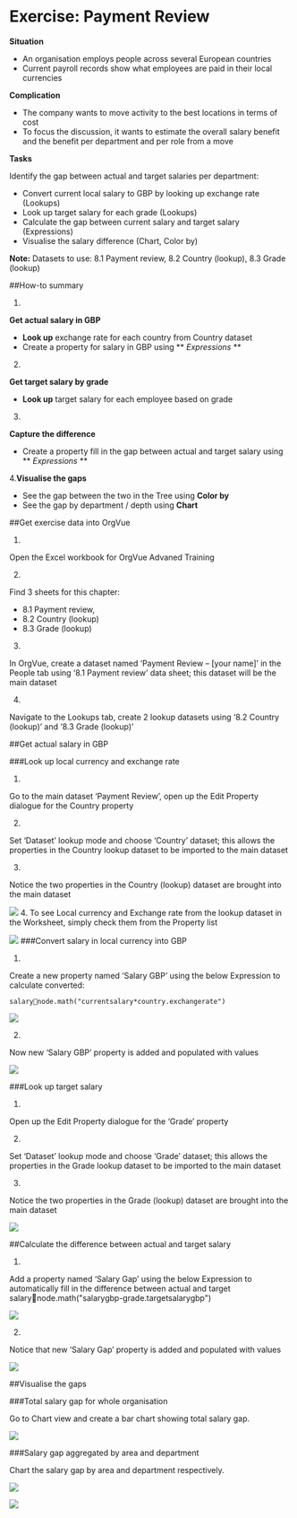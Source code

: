 # Exercise: Payment Review

**Situation**

* An organisation employs people across several European countries
* Current payroll records show what employees are paid in their local currencies

**Complication**

* The company wants to move activity to the best locations in terms of cost
* To focus the discussion, it wants to estimate the overall salary benefit and the benefit per department and per role from a move

**Tasks**

Identify the gap between actual and target salaries per department:

* Convert current local salary to GBP by looking up exchange rate (Lookups)
* Look up target salary for each grade (Lookups)
* Calculate the gap between current salary and target salary (Expressions)
* Visualise the salary difference (Chart, Color by)

**Note:** Datasets to use: 8.1 Payment review, 8.2 Country (lookup), 8.3 Grade (lookup)

##How-to summary

1.
**Get actual salary in GBP**
  
  * **Look up** exchange rate for each country from Country dataset  
  * Create a property for salary in GBP using ** *Expressions* ** 
  
2.
**Get target salary by grade**

 * **Look up** target salary for each employee based on grade

3.
**Capture the difference**

* Create a property fill in the gap between actual and target salary using ** *Expressions* **

4.**Visualise the gaps**

* See the gap between the two in the Tree using **Color by**
* See the gap by department / depth using **Chart**
  
##Get exercise data into OrgVue 

1.
Open the Excel workbook for OrgVue Advaned Training

2.
Find 3 sheets for this chapter:

  * 8.1 Payment review,
  * 8.2 Country (lookup)
  * 8.3 Grade (lookup)

3.
In OrgVue, create a dataset named ‘Payment Review – [your name]’ in the People tab using ‘8.1 Payment review’ data sheet; this dataset will be the main dataset

4.
Navigate to the Lookups tab, create 2 lookup datasets using ‘8.2 Country (lookup)’ and ‘8.3 Grade (lookup)’

##Get actual salary in GBP

###Look up local currency and exchange rate

1.
Go to the main dataset ‘Payment Review’, open up the Edit Property dialogue for the Country property

2.
Set ‘Dataset’ lookup mode and choose ‘Country’ dataset; this allows the properties in the Country lookup dataset to be imported to the main dataset

3.
Notice the two properties in the Country (lookup) dataset are brought into the main dataset

![](A2-011.lookupcurrency.png)
4.
To see Local currency and Exchange rate from the lookup dataset in the Worksheet, simply check them from the Property list

![](A2-012.lookupcurrency2.png)
###Convert salary in local currency into GBP

1.
Create a new property named ‘Salary GBP’ using the below Expression to calculate converted:

`salarynode.math("currentsalary*country.exchangerate")`

![](A2-013.localcurrencycode.png)

2.
Now new ‘Salary GBP’ property is added and populated with values

![](A2-014.salaryGDP.png)


###Look up target salary 

1.
Open up the Edit Property dialogue for the ‘Grade’ property

2.
Set ‘Dataset’ lookup mode and choose ‘Grade’ dataset; this allows the properties in the Grade lookup dataset to be imported to the main dataset

3.
Notice the two properties in the Grade (lookup) dataset are brought into the main dataset

![](A2-015.targetsalary.png)

##Calculate the difference between actual and target salary

1.
Add a property named ‘Salary Gap’ using the below Expression to automatically fill in the difference between actual and target salarynode.math("salarygbp-grade.targetsalarygbp")

![](A2-016.salarygapcode.png)

2.
Notice that new ‘Salary Gap’ property is added and populated with values

![](A2-017.salarygaptable.png)

##Visualise the gaps 

###Total salary gap for whole organisation

Go to Chart view and create a bar chart showing total salary gap.  

![](A2-018.salarygapbarchart.png)

###Salary gap aggregated by area and department

Chart the salary gap by area and department respectively.

![](A2-019.salarygaparea.png)

![](A2-019.salarygapdepartment.png)